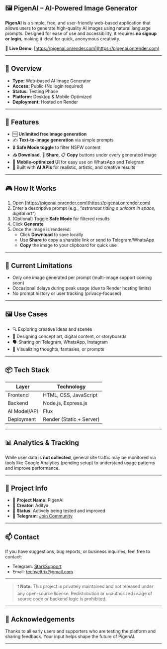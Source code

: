 ## 🖼️ PigenAI – AI-Powered Image Generator

**PigenAI** is a simple, free, and user-friendly web-based application that allows users to generate high-quality AI images using natural language prompts. Designed for ease of use and accessibility, it requires **no signup or login**, making it ideal for quick, anonymous creativity.

🔗 **Live Demo**: [https://pigenai.onrender.com](https://pigenai.onrender.com)

---

## 🚀 Overview

- **Type:** Web-based AI Image Generator  
- **Access:** Public (No login required)  
- **Status:** Testing Phase  
- **Platform:** Desktop & Mobile Optimized  
- **Deployment:** Hosted on Render

---

## 🧩 Features

- 🆓 **Unlimited free image generation**  
- ✍️ **Text-to-image generation** via simple prompts  
- 🔒 **Safe Mode toggle** to filter NSFW content  
- 📥 **Download**, 🔗 **Share**, 📋 **Copy** buttons under every generated image  
- 📱 **Mobile-optimized UI** for easy use on WhatsApp and Telegram  
- 🧠 Built with **AI APIs** for realistic, artistic, and creative results

---

## 🎮 How It Works

1. Open [https://pigenai.onrender.com](https://pigenai.onrender.com)
2. Enter a descriptive prompt (e.g., *“astronaut riding a unicorn in space, digital art”*)
3. (Optional) Toggle **Safe Mode** for filtered results
4. Click **Generate**
5. Once the image is rendered:
   - Click **Download** to save locally
   - Use **Share** to copy a sharable link or send to Telegram/WhatsApp
   - **Copy** the image to your clipboard for quick use

---

## 🧪 Current Limitations

- Only one image generated per prompt (multi-image support coming soon)
- Occasional delays during peak usage (due to Render hosting limits)
- No prompt history or user tracking (privacy-focused)

---

## 🖼️ Use Cases

- 🔍 Exploring creative ideas and scenes
- 🎨 Designing concept art, digital content, or storyboards
- 🗣️ Sharing on Telegram, WhatsApp, Instagram
- 💭 Visualizing thoughts, fantasies, or prompts

---

## 📦 Tech Stack

| Layer         | Technology        |
|---------------|------------------|
| Frontend      | HTML, CSS, JavaScript |
| Backend       | Node.js, Express.js |
| AI Model/API  | Flux |
| Deployment    | Render (Static + Server) |

---

## 📊 Analytics & Tracking

While user data is **not collected**, general site traffic may be monitored via tools like Google Analytics (pending setup) to understand usage patterns and improve performance.

---

## 📌 Project Info

- 🔧 **Project Name**: PigenAI  
- 👤 **Creator**: Aditya  
- 📅 **Status**: Actively being tested and improved  
- 🔗 **Telegram**: [Join Community](https://t.me/StarkDigitalVentures)

---

## 📫 Contact

If you have suggestions, bug reports, or business inquiries, feel free to contact:

- Telegram: [StarkSupport](https://t.me/@StarkSupportt_bot)
- Email: techveltrix@gmail.com

---

> ❗ **Note:** This project is privately maintained and not released under any open-source license. Redistribution or unauthorized usage of source code or backend logic is prohibited.

---

## 🙏 Acknowledgements

Thanks to all early users and supporters who are testing the platform and sharing feedback. Your input helps shape the future of PigenAI.

---

